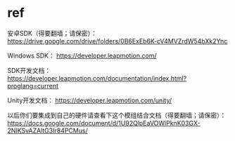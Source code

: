 # ref
安卓SDK（得要翻墙；请保密）：
https://drive.google.com/drive/folders/0B6ExEb6K-cV4MVZrdW54bXk2Ync

Windows SDK：
https://developer.leapmotion.com/

SDK开发文档：
https://developer.leapmotion.com/documentation/index.html?proglang=current

Unity开发文档：
https://developer.leapmotion.com/unity/

以后你们要集成到自己的硬件请查看下这个模组结合文档（得要翻墙；请保密）：
https://docs.google.com/document/d/1U92QlpEaVOWlPknK03GX-2NIKSvAZAltG3Ir84PCMus/